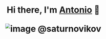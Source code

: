 <h1 align="center">Hi there, I'm <a href="https://daniilshat.ru/" target="_blank">Antonio</a>  👋

 ![image]({https://img.shields.io/badge/Telegram-2CA5E0?style=for-the-badge&logo=telegram&logoColor=white}) @saturnovikov
 
<!--
**saturnovikov/saturnovikov** is a ✨ _special_ ✨ repository because its `README.md` (this file) appears on your GitHub profile.



Here are some ideas to get you started:

- 🔭 I’m currently working on ...
- 🌱 I’m currently learning ...
- 👯 I’m looking to collaborate on ...
- 🤔 I’m looking for help with ...
- 💬 Ask me about ...
- 📫 How to reach me: ...
- 😄 Pronouns: ...
- ⚡ Fun fact: ...
-->
